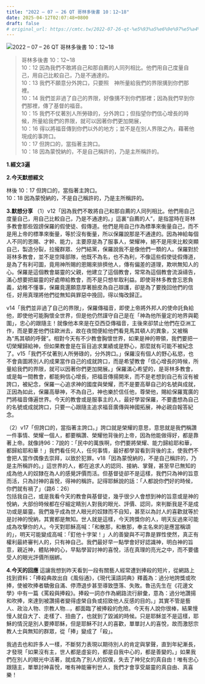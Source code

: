 ```yaml
---
title: "2022 – 07 – 26 QT 哥林多後書 10：12~18"
date: 2025-04-12T02:07:48+0800
draft: false
# original_url: https://cmtc.tw/2022-07-26-qt-%e5%93%a5%e6%9e%97%e5%a4%9a%e5%be%8c%e6%9b%b8-10%ef%bc%9a1218
---
```


![2022 – 07 – 26 QT 哥林多後書 10：12\~18](/images/qt.jpg  "2022 – 07 – 26 QT 哥林多後書 10：12\~18")

> 哥林多後書 10：12\~18  
> 10：12 因為我們不敢將自己和那自薦的人同列相比。他們用自己度量自己，用自己比較自己，乃是不通達的。  
> 10：13 我們不願意分外誇口，只要照　神所量給我們的界限搆到你們那裡。  
> 10：14 我們並非過了自己的界限，好像搆不到你們那裡；因為我們早到你們那裡，傳了基督的福音。  
> 10：15 我們不仗著別人所勞碌的，分外誇口；但指望你們信心增長的時候，所量給我們的界限，就可以因著你們更加開展，  
> 10：16 得以將福音傳到你們以外的地方；並不是在別人界限之內，藉著他現成的事誇口。  
> 10：17 但誇口的，當指著主誇口。  
> 10：18 因為蒙悅納的，不是自己稱許的，乃是主所稱許的。

**1.經文3遍**

**2.今天默想經文**
  
林後 10：17 但誇口的，當指著主誇口。  
10：18 因為蒙悅納的，不是自己稱許的，乃是主所稱許的。

**3.默想分享**
（1）v12「因為我們不敢將自己和那自薦的人同列相比。他們用自己度量自己，用自己比較自己，乃是不通達的。」這裏“自薦的人”，是指當時在哥林多教會那些毀謗保羅的假使徒、假傳道。他們是用自己作為標準來衡量自己，而不是用上帝的標準來衡量，等於沒有衡量，所以保羅說那是不通達的。因為神給每個人不同的恩賜、才幹、能力，主要原是為了服事人，榮耀神，絕不是用來比較突顯自己，製造分裂，拉攏群眾、分門結黨，保羅說我不是像他們一類的人。保羅對於哥林多教會，並不是空降部隊，他既不為名，也不為利，不像這些假使徒假傳道，是為了有利可圖，竟用神所賜的恩賜來排擠他人，傳有偏差的道理，欺哄無知人的心。保羅是這個教會屬靈的父親，他建立了這個教會，常常為這個教會流淚禱告，滿心想要把屬靈的好處帶給教會，而不是只想牟取利益。即使哥林多教會忘恩負義，幼稚不懂事，保羅竟還願意厚著臉皮為自己辯護，卻是為了要挽回他們的信任，好用真理將他們從無知與罪惡中挽回，得以悔改歸正。

v14「我們並非過了自己的界限」，保羅傳福音，即使上帝將外邦人的使命託負給他，即使他可能胸懷全世界，但是他仍然謹守自己是在「神為他所量定的地界與範圍」，忠心的跟隨主！就像他本來是在亞西亞傳福音，主後來卻禁止他們在亞洲工作，而是要差他們往歐洲去，故在夜間便給他們看見馬其頓人的異象，又被稱為“馬其頓的呼聲”。相對今天有不少教會胸懷世界，如果是神的帶領，我們要把一切榮耀歸給神，但如果教會是在盲目追求業績或是野心，那麼就有可能不被紀念了。v15「我們不仗著別人所勞碌的，分外誇口。」保羅沒有個人的野心私慾，也不會貪圖將別人的成果當作自己的成就誇口，而是希望教會「信心增長的時候，所量給我們的界限，就可以因著你們更加開展。」保羅滿心希望的，是哥林多教會，或是每一間教會，都能夠信心增長，把福音傳揚開來，而不是老想到自己有沒有被誇口，被紀念，保羅一心追求神的國度與榮耀，而不是要高舉自己的名號與成就，正因為如此，保羅高舉神，不為自己，神也樂於信任他，尊榮他，賜給保羅寬廣的門將福音傳遍世界。今天的教會或是服事主的人，最好學習保羅，不要盡想為自己的名號或成就誇口，只要一心跟隨主追求福音廣傳與神國拓展，神必親自報答紀念。

（2）v17「但誇口的，當指著主誇口。」誇口就是榮耀的意思，意思就是我們稱讚一件事情、榮耀一個人，都要稱讚、榮耀他背後的上帝，因為他能做得好，都是靠著上帝。就像詩96：7說的：「民中的萬族啊，你們要將榮耀、能力歸給耶和華，都歸給耶和華！」我們看任何人，任何事情，最好都學習看到背後的主，使我們不會把人當作偶像去崇拜，以致於犯罪。v18「因為蒙悅納的，不是自己稱許的，乃是主所稱許的。」這世界的人，都在追求人的認同、接納、掌聲，甚至早已無知的成為他人的奴隸在為人的感覺評價而活。但基督徒卻不是這樣，我們只為神的旨意而活，只為討神的喜悅，得神的稱許。記得耶穌說的話：「人都說你們好的時候，你們就有禍了」（路6：26）  
包括我自己，或是我看今天的教會與基督徒，幾乎很少人會想到神的旨意或是神的悅納，大部份時候都在仔細定睛別人對我的眼光、評價、認同，來判斷我是不是成功或是屬靈。我們幾乎成為世人眼光的奴隸而不自知，甚至以為討人的喜歡就等於是討神的悅納，其實都是無知。世人就是這樣，今天誇獎你的人，明天反過來可能成為攻擊你的人。今天對耶穌高喊：「和散那，和散那，奉主名來的是應當稱頌的」，明天可能變成高喊：「釘他十字架！」人的善變與不可靠是罪性使然，真正有權利最終審判人的，只有神自己。我們最好早一點學會好好認識神，明白神的旨意，親近神，體貼神的心，早點學習討神的喜悅，活在真理的亮光之中，而不要儘受人的眼光評價所捆綁。

**4.今天的回應**
這讓我想到昨天看到一段有關藝人經常遭到捧殺的短片，從網路上找到資料：「捧殺典故出自《風俗通》，《現代漢語詞典》釋義為：過分地誇獎或吹捧，使被吹捧者驕傲自滿、停滯退步甚至導致墮落、失敗。魯迅先生在《花邊文學》中有一篇《罵殺與捧殺》。捧殺一詞亦作為網路流行辭彙，意為：過分地讚揚和吹捧，來達到被讚揚者變得虛榮自負或招致他人反感的目的。」其實不管是藝人、政治人物、宗教人物…，都面臨了被捧殺的危險。今天有人說你很棒，結果慢慢人就自大了、走樣了、扭曲了，也就到了毀滅的時候。只是耶穌並不是這樣，耶穌的情況是別人要捧耶穌，但是耶穌不討人的喜歡，單單討人的喜悅，故而激怒宗教人士與無知的群眾，從「捧」變成了「殺」。

我過去也和許多人一樣，不斷努力表現以期待別人的肯定與掌聲，直到年紀漸長，才發現「如果沒有主，世人都是虛妄的，都是自我中心的，都是善變的。」如果我們在別人的眼光中活著，就成為了別人的奴僕，失去了神兒女的真自由！唯有忠心跟隨主，單單討神喜悅，唯有神能審判世人，我們才會享受屬靈的真自由、真喜樂！
